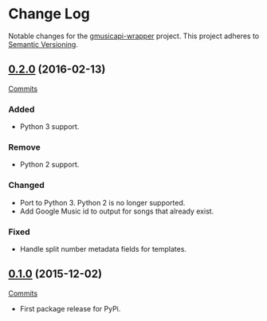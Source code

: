# Change Log

Notable changes for the [gmusicapi-wrapper](https://github.com/thebigmunch/gmusicapi-wrapper) project. This project adheres to [Semantic Versioning](http://semver.org/).

## [0.2.0](https://github.com/thebigmunch/gmusicapi-wrapper/releases/tag/0.2.0) (2016-02-13)

[Commits](https://github.com/thebigmunch/gmusicapi-wrapper/compare/0.1.0...0.2.0)

### Added

* Python 3 support.

### Remove

* Python 2 support.

### Changed

* Port to Python 3. Python 2 is no longer supported.
* Add Google Music id to output for songs that already exist.

### Fixed

* Handle split number metadata fields for templates.


## [0.1.0](https://github.com/thebigmunch/gmusicapi-wrapper/releases/tag/0.1.0) (2015-12-02)

[Commits](https://github.com/thebigmunch/gmusicapi-wrapper/compare/ea58bb5fc797f358755d1f8280ea15a387c19fd2...0.1.0)

* First package release for PyPi.